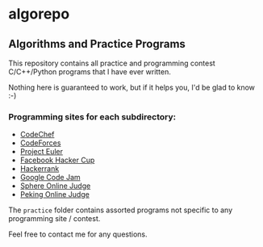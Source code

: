 algorepo
========

Algorithms and Practice Programs
--------------------------------

This repository contains all practice and programming contest C/C++/Python programs that I have ever written. 

Nothing here is guaranteed to work, but if it helps you, I'd be glad to know :-)

### Programming sites for each subdirectory:

  * [CodeChef](http://codechef.com)
  * [CodeForces](http://codeforces.com/)
  * [Project Euler](http://projecteuler.net/)
  * [Facebook Hacker Cup](https://www.facebook.com/hackercup)
  * [Hackerrank](http://www.hackerrank.com)
  * [Google Code Jam](https://code.google.com/codejam/)
  * [Sphere Online Judge](http://www.spoj.pl/) 
  * [Peking Online Judge](http://poj.org/)

The `practice` folder contains assorted programs not specific to any programming site / contest.

Feel free to contact me for any questions. 


